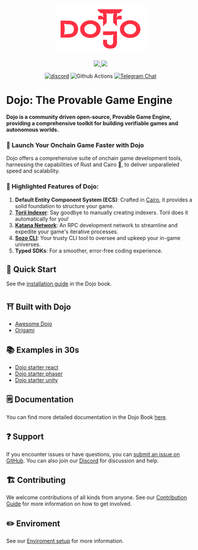 <!-- markdownlint-disable -->
<div align="center">
  <img src=".github/dojo-mark-full-dark.svg" height="128">
</div>
<div align="center">
<br />
<!-- markdownlint-restore -->

<a href="https://twitter.com/dojostarknet">
<img src="https://img.shields.io/twitter/follow/dojostarknet?style=social"/>
</a>
<a href="https://github.com/dojoengine/dojo">
<img src="https://img.shields.io/github/stars/dojoengine/dojo?style=social"/>
</a>

[![discord](https://img.shields.io/badge/join-dojo-green?logo=discord&logoColor=white)](https://discord.gg/PwDa2mKhR4)
![Github Actions][gha-badge] [![Telegram Chat][tg-badge]][tg-url]

[gha-badge]: https://img.shields.io/github/actions/workflow/status/dojoengine/dojo/ci.yml?branch=main
[tg-badge]: https://img.shields.io/endpoint?color=neon&logo=telegram&label=chat&style=flat-square&url=https%3A%2F%2Ftg.sumanjay.workers.dev%2Fdojoengine
[tg-url]: https://t.me/dojoengine

</div>

# Dojo: The Provable Game Engine

**Dojo is a community driven open-source, Provable Game Engine, providing a comprehensive toolkit for building verifiable games and autonomous worlds.**

### 🚀 Launch Your Onchain Game Faster with Dojo

Dojo offers a comprehensive suite of onchain game development tools, harnessing the capabilities of Rust and Cairo 🦀, to deliver unparalleled speed and scalability.

### 🔑 Highlighted Features of Dojo:

1. **Default Entity Component System (ECS)**: Crafted in [Cairo](https://github.com/starkware-libs/cairo), it provides a solid foundation to structure your game.
2. **[Torii Indexer](/crates/torii/README.md)**: Say goodbye to manually creating indexers. Torii does it automatically for you!
3. **[Katana Network](/crates/katana/README.md)**: An RPC development network to streamline and expedite your game's iterative processes.
4. **[Sozo CLI](/crates/sozo/README.md)**: Your trusty CLI tool to oversee and upkeep your in-game universes.
5. **Typed SDKs**: For a smoother, error-free coding experience.

## 🚀 Quick Start

See the [installation guide](https://book.dojoengine.org/getting-started/quick-start.html) in the Dojo book.

## ⛩️ Built with Dojo

- [Awesome Dojo](https://github.com/dojoengine/awesome-dojo)
- [Origami](https://github.com/dojoengine/origami)

## 📚 Examples in 30s

- [Dojo starter react](https://github.com/dojoengine/dojo-starter-react-app)
- [Dojo starter phaser](https://github.com/dojoengine/dojo-starter-phaser)
- [Dojo starter unity](https://github.com/dojoengine/dojo-starter-unity)

## 🗒️ Documentation

You can find more detailed documentation in the Dojo Book [here](https://book.dojoengine.org/).

## ❓ Support

If you encounter issues or have questions, you can [submit an issue on GitHub](https://github.com/dojoengine/dojo/issues). You can also join our [Discord](https://discord.gg/PwDa2mKhR4) for discussion and help.

## 🏗️ Contributing

We welcome contributions of all kinds from anyone. See our [Contribution Guide](/CONTRIBUTING.md) for more information on how to get involved.

## ✏️ Enviroment

See our [Enviroment setup](https://book.dojoengine.org/getting-started/setup.html) for more information.